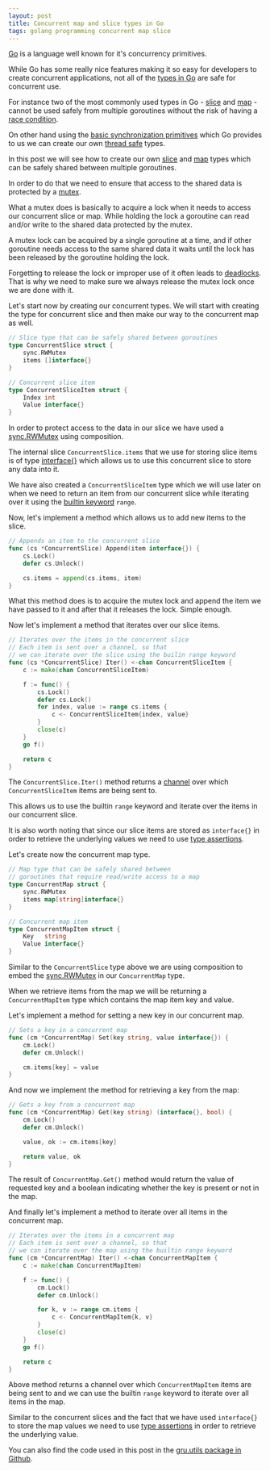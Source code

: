```yaml
---
layout: post
title: Concurrent map and slice types in Go
tags: golang programming concurrent map slice
---
```

[Go](https://golang.org/) is a language well known for it's
concurrency primitives.

While Go has some really nice features making it so easy for
developers to create concurrent applications, not all of the
[types in Go](https://golang.org/ref/spec#Types) are safe for
concurrent use.

For instance two of the most commonly used types in Go -
[slice](https://golang.org/ref/spec#Slice_types) and
[map](https://golang.org/ref/spec#Map_types) - cannot be used safely
from multiple goroutines without the risk of having a
[race condition](https://en.wikipedia.org/wiki/Race_condition#Software).

On other hand using the
[basic synchronization primitives](https://golang.org/pkg/sync/) which
Go provides to us we can create our own
[thread safe](https://en.wikipedia.org/wiki/Thread_safety) types.

In this post we will see how to create our own
[slice](https://golang.org/ref/spec#Slice_types) and
[map](https://golang.org/ref/spec#Map_types) types which can be
safely shared between multiple goroutines.

In order to do that we need to ensure that access to the shared
data is protected by a [mutex](https://en.wikipedia.org/wiki/Mutual_exclusion).

What a mutex does is basically to acquire a lock when it needs to
access our concurrent slice or map. While holding the lock a
goroutine can read and/or write to the shared data protected by the
mutex.

A mutex lock can be acquired by a single goroutine at a time, and if
other goroutine needs access to the same shared data it waits
until the lock has been released by the goroutine holding the lock.

Forgetting to release the lock or improper use of it often
leads to [deadlocks](https://en.wikipedia.org/wiki/Deadlock). That is
why we need to make sure we always release the mutex lock once we are
done with it.

Let's start now by creating our concurrent types. We will start
with creating the type for concurrent slice and then make our
way to the concurrent map as well.


```go
// Slice type that can be safely shared between goroutines
type ConcurrentSlice struct {
	sync.RWMutex
	items []interface{}
}

// Concurrent slice item
type ConcurrentSliceItem struct {
	Index int
	Value interface{}
}
```

In order to protect access to the data in our slice we have
used a [sync.RWMutex](https://golang.org/pkg/sync/#RWMutex) using
composition.

The internal slice `ConcurrentSlice.items` that we use for
storing slice items is of type
[interface{}](https://golang.org/ref/spec#Interface_types) which
allows us to use this concurrent slice to store any data into it.

We have also created a `ConcurrentSliceItem` type which we will
use later on when we need to return an item from our concurrent slice
while iterating over it using the
[builtin keyword](https://golang.org/ref/spec#Keywords) `range`.

Now, let's implement a method which allows us to add new items to the
slice.

```go
// Appends an item to the concurrent slice
func (cs *ConcurrentSlice) Append(item interface{}) {
	cs.Lock()
	defer cs.Unlock()

	cs.items = append(cs.items, item)
}
```

What this method does is to acquire the mutex lock and append the item
we have passed to it and after that it releases the lock. Simple enough.

Now let's implement a method that iterates over our slice items.

```go
// Iterates over the items in the concurrent slice
// Each item is sent over a channel, so that
// we can iterate over the slice using the builin range keyword
func (cs *ConcurrentSlice) Iter() <-chan ConcurrentSliceItem {
	c := make(chan ConcurrentSliceItem)

	f := func() {
		cs.Lock()
		defer cs.Lock()
		for index, value := range cs.items {
			c <- ConcurrentSliceItem{index, value}
		}
		close(c)
	}
	go f()

	return c
}
```

The `ConcurrentSlice.Iter()` method returns a
[channel](https://golang.org/ref/spec#Channel_types) over which
`ConcurrentSliceItem` items are being sent to.

This allows us to use the builtin `range` keyword and iterate
over the items in our concurrent slice.

It is also worth noting that since our slice items are stored as
`interface{}` in order to retrieve the underlying values we
need to use [type assertions](https://golang.org/ref/spec#Type_assertions).

Let's create now the concurrent map type.

```go
// Map type that can be safely shared between
// goroutines that require read/write access to a map
type ConcurrentMap struct {
	sync.RWMutex
	items map[string]interface{}
}

// Concurrent map item
type ConcurrentMapItem struct {
	Key   string
	Value interface{}
}
```

Similar to the `ConcurrentSlice` type above we are using
composition to embed the
[sync.RWMutex](https://golang.org/pkg/sync/#RWMutex) in our
`ConcurrentMap` type.

When we retrieve items from the map we will be returning a
`ConcurrentMapItem` type which contains the map item key and value.

Let's implement a method for setting a new key in our concurrent map.

```go
// Sets a key in a concurrent map
func (cm *ConcurrentMap) Set(key string, value interface{}) {
	cm.Lock()
	defer cm.Unlock()

	cm.items[key] = value
}
```

And now we implement the method for retrieving a key from the map:

```go
// Gets a key from a concurrent map
func (cm *ConcurrentMap) Get(key string) (interface{}, bool) {
	cm.Lock()
	defer cm.Unlock()

	value, ok := cm.items[key]

	return value, ok
}
```

The result of `ConcurrentMap.Get()` method would return the
value of requested key and a boolean indicating whether the
key is present or not in the map.

And finally let's implement a method to iterate over all items in the
concurrent map.

```go
// Iterates over the items in a concurrent map
// Each item is sent over a channel, so that
// we can iterate over the map using the builtin range keyword
func (cm *ConcurrentMap) Iter() <-chan ConcurrentMapItem {
	c := make(chan ConcurrentMapItem)

	f := func() {
		cm.Lock()
		defer cm.Unlock()

		for k, v := range cm.items {
			c <- ConcurrentMapItem{k, v}
		}
		close(c)
	}
	go f()

	return c
}
```

Above method returns a channel over which `ConcurrentMapItem`
items are being sent to and we can use the builtin `range` keyword to
iterate over all items in the map.

Similar to the concurrent slices and the fact that we have used
`interface{}` to store the map values we need to use
[type assertions](https://golang.org/ref/spec#Type_assertions)
in order to retrieve the underlying value.

You can also find the code used in this post in the
[gru.utils package in Github](https://github.com/dnaeon/gru/tree/master/utils).
